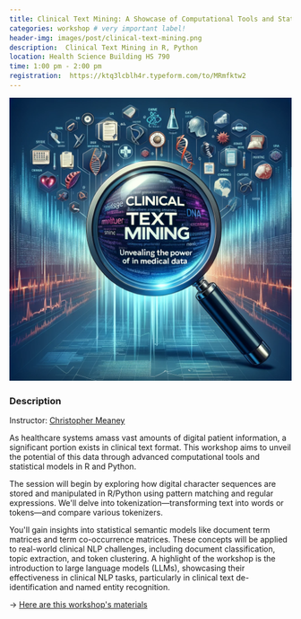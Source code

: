 ```yaml
---
title: Clinical Text Mining: A Showcase of Computational Tools and Statistical Models in R, Python
categories: workshop # very important label!
header-img: images/post/clinical-text-mining.png
description:  Clinical Text Mining in R, Python
location: Health Science Building HS 790
time: 1:00 pm - 2:00 pm
registration:  https://ktq3lcblh4r.typeform.com/to/MRmfktw2
---
```


<div class="row">
<div class="col-sm-3"></div>
<div class="col-sm-6">
    <img src="/images/post/clinical-text-mining.png">
</div>
<div class="col-sm-3"></div>
</div>

### Description

Instructor: [Christopher Meaney](https://dfcm.utoronto.ca/faculty-research-interests/machine-learning)

As healthcare systems amass vast amounts of digital patient information, a significant portion exists in clinical text format. This workshop aims to unveil the potential of this data through advanced computational tools and statistical models in R and Python. 

The session will begin by exploring how digital character sequences are stored and manipulated in R/Python using pattern matching and regular expressions. We'll delve into tokenization—transforming text into words or tokens—and compare various tokenizers. 

You'll gain insights into statistical semantic models like document term matrices and term co-occurrence matrices. These concepts will be applied to real-world clinical NLP challenges, including document classification, topic extraction, and token clustering. A highlight of the workshop is the introduction to large language models (LLMs), showcasing their effectiveness in clinical NLP tasks, particularly in clinical text de-identification and named entity recognition.

&rarr; [Here are this workshop's materials]( https://github.com/meaneych/ClinicalTextMiningTutorial_January2024)
